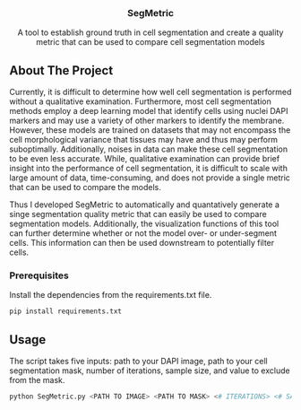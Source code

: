 <!-- PROJECT LOGO -->
<br />
<div align="center">
  <h3 align="center">SegMetric</h3>

  <p align="center">
    A tool to establish ground truth in cell segmentation and create a quality metric that can be used to compare cell segmentation models
  </p>
</div>

<!-- ABOUT THE PROJECT -->
## About The Project

Currently, it is difficult to determine how well cell segmentation is performed without a qualitative examination. Furthermore, most cell segmentation methods employ a deep learning model that identify cells using nuclei DAPI markers and may use a variety of other markers to identify the membrane. However, these models are trained on datasets that may not encompass the cell morphological variance that tissues may have and thus may perform suboptimally. Additionally, noises in data can make these cell segmentation to be even less accurate. While, qualitative examination can provide brief insight into the performance of cell segmentation, it is difficult to scale with large amount of data, time-consuming, and does not provide a single metric that can be used to compare the models. 

Thus I developed SegMetric to automatically and quantatively generate a singe segmentation quality metric that can easily be used to compare segmentation models. Additionally, the visualization functions of this tool can further determine whether or not the model over- or under-segment cells. This information can then be used downstream to potentially filter cells. 

<!-- GETTING STARTED -->

### Prerequisites

Install the dependencies from the requirements.txt file.
  ```sh
  pip install requirements.txt
  ```

<!-- USAGE EXAMPLES -->
## Usage

The script takes five inputs: path to your DAPI image, path to your cell segmentation mask, number of iterations, sample size, and value to exclude from the mask.
  ```sh
  python SegMetric.py <PATH TO IMAGE> <PATH TO MASK> <# ITERATIONS> <# SAMPLE SIZE> <# VALUE TO EXCLUDE>
  ```
